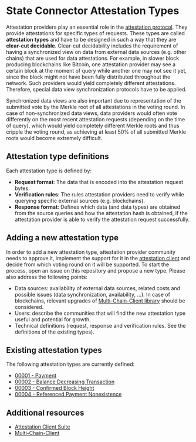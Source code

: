 # State Connector Attestation Types

Attestation providers play an essential role in the [attestation protocol](https://github.com/flare-foundation/attestation-client/blob/main/docs/attestation-protocol/attestation-protocol.md). They provide attestations for specific types of requests. These types are called **attestation types** and have to be designed in such a way that they are **clear-cut decidable**. Clear-cut decidability includes the requirement of having a synchronized view on data from external data sources (e.g. other chains) that are used for data attestations. For example, in slower block producing blockchains like Bitcoin, one attestation provider may see a certain block at the moment of query while another one may not see it yet, since the block might not have been fully distributed throughout the network. Such providers would yield completely different attestations. Therefore, special data view synchronization protocols have to be applied.

Synchronized data views are also important due to representation of the submitted vote by the Merkle root of all attestations in the voting round. In case of non-synchronized data views, data providers would often vote differently on the most recent attestation requests (depending on the time of query), which would yield completely different Merkle roots and thus cripple the voting round, as achieving at least 50% of all submitted Merkle roots would become extremely difficult.

## Attestation type definitions

Each attestation type is defined by:

- **Request format**: The data that is encoded into the attestation request bytes.
- **Verification rules**: The rules attestation providers need to verify while querying specific external sources (e.g. blockchains).
- **Response format**: Defines which data (and data types) are obtained from the source queries and how the attestation hash is obtained, if the attestation provider is able to verify the attestation request successfully.

## Adding a new attestation type

In order to add a new attestation type, attestation provider community needs to approve it, implement the support for it in the [attestation client](https://github.com/flare-foundation/attestation-client) and decide from which voting round on it will be supported. To start the process, open an issue on this repository and propose a new type. Please also address the following points:

- Data sources: availability of external data sources, related costs and possible issues (data synchronization, availability, ...). In case of blockchains, relevant upgrades of [Multi-Chain-Client library](https://github.com/flare-foundation/multi-chain-client) should be considered.
- Users: describe the communities that will find the new attestation type useful and potential for growth.
- Technical definitions (request, response and verification rules. See the definitions of the existing types).

## Existing attestation types

The following attestation types are currently defined:

- [00001 - Payment](attestation-types/00001-payment.md)
- [00002 - Balance Decreasing Transaction](attestation-types/00002-balance-decreasing-transaction.md)
- [00003 - Confirmed Block Height](attestation-types/00003-confirmed-block-height-exists.md)
- [00004 - Referenced Payment Nonexistence](attestation-types/00004-referenced-payment-nonexistence.md)

## Additional resources

- [Attestation Client Suite](https://github.com/flare-foundation/attestation-client)
- [Multi-Chain-Client](https://github.com/flare-foundation/multi-chain-client)
